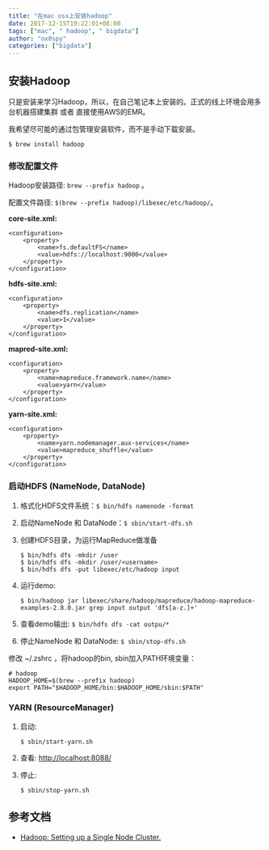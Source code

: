 ```yaml
---
title: "在mac osx上安装hadoop"
date: 2017-12-15T19:22:01+08:00
tags: ["mac", " hadoop", " bigdata"]
author: "ox0spy"
categories: ["bigdata"]
---
```


## 安装Hadoop

只是安装来学习Hadoop，所以，在自己笔记本上安装的。正式的线上环境会用多台机器搭建集群 或者 直接使用AWS的EMR。

我希望尽可能的通过包管理安装软件，而不是手动下载安装。

	$ brew install hadoop

### 修改配置文件

Hadoop安装路径: `brew --prefix hadoop` 。

配置文件路径: `$(brew --prefix hadoop)/libexec/etc/hadoop/`。

**core-site.xml:**

	<configuration>
		<property>
		    <name>fs.defaultFS</name>
		    <value>hdfs://localhost:9000</value>
		</property>
	</configuration>

**hdfs-site.xml:**

	<configuration>
		<property>
		    <name>dfs.replication</name>
		    <value>1</value>
		</property>
	</configuration>

**mapred-site.xml:**

	<configuration>
		<property>
		    <name>mapreduce.framework.name</name>
		    <value>yarn</value>
		</property>
	</configuration>

**yarn-site.xml:**

	<configuration>
		<property>
		    <name>yarn.nodemanager.aux-services</name>
		    <value>mapreduce_shuffle</value>
		</property>
	</configuration>

### 启动HDFS (NameNode, DataNode)

1. 格式化HDFS文件系统：`$ bin/hdfs namenode -format`
2. 启动NameNode 和 DataNode：`$ sbin/start-dfs.sh`
3. 创建HDFS目录，为运行MapReduce做准备

	```
	$ bin/hdfs dfs -mkdir /user
	$ bin/hdfs dfs -mkdir /user/<username>
	$ bin/hdfs dfs -put libexec/etc/hadoop input
	```

4. 运行demo:

	```
	$ bin/hadoop jar libexec/share/hadoop/mapreduce/hadoop-mapreduce-examples-2.8.0.jar grep input output 'dfs[a-z.]+'
	```

5. 查看demo输出: `$ bin/hdfs dfs -cat outpu/*`
6. 停止NameNode 和 DataNode: `$ sbin/stop-dfs.sh`

修改 ~/.zshrc ，将hadoop的bin, sbin加入PATH环境变量：

	# hadoop
	HADOOP_HOME=$(brew --prefix hadoop)
	export PATH="$HADOOP_HOME/bin:$HADOOP_HOME/sbin:$PATH"

### YARN (ResourceManager)

1. 启动:

	```
	$ sbin/start-yarn.sh
	```

2. 查看: [http://localhost:8088/](http://localhost:8088/)

3. 停止:

	```
	$ sbin/stop-yarn.sh
	```

## 参考文档

- [Hadoop: Setting up a Single Node Cluster.](https://hadoop.apache.org/docs/stable/hadoop-project-dist/hadoop-common/SingleCluster.html)